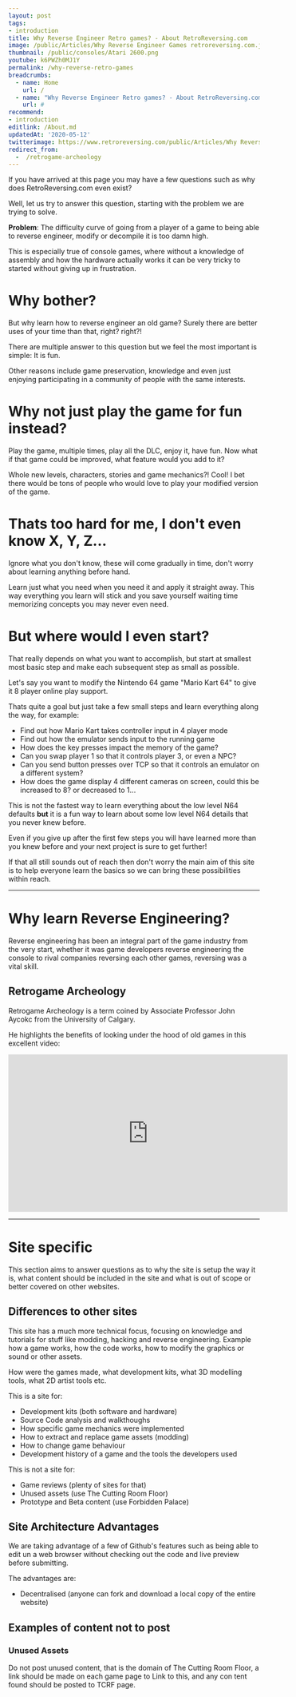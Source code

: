 ```yaml
---
layout: post
tags: 
- introduction
title: Why Reverse Engineer Retro games? - About RetroReversing.com
image: /public/Articles/Why Reverse Engineer Games retroreversing.com.jpg
thumbnail: /public/consoles/Atari 2600.png
youtube: k6PWZh0MJ1Y
permalink: /why-reverse-retro-games
breadcrumbs:
  - name: Home
    url: /
  - name: "Why Reverse Engineer Retro games? - About RetroReversing.com"
    url: #
recommend: 
- introduction
editlink: /About.md
updatedAt: '2020-05-12'
twitterimage: https://www.retroreversing.com/public/Articles/Why Reverse Engineer Games retroreversing.com.jpg
redirect_from:
  -  /retrogame-archeology
---
```


If you have arrived at this page you may have a few questions such as why does RetroReversing.com even exist?

Well, let us try to answer this question, starting with the problem we are trying to solve.

**Problem**: The difficulty curve of going from a player of a game to being able to reverse engineer, modify or decompile it is too damn high.

This is especially true of console games, where without a knowledge of assembly and how the hardware actually works it can be very tricky to started without giving up in frustration.

# Why bother?
But why learn how to reverse engineer an old game? Surely there are better uses of your time than that, right? right?!

There are multiple answer to this question but we feel the most important is simple: It is fun.

Other reasons include game preservation, knowledge and even just enjoying participating in a community of people with the same interests.

# Why not just play the game for fun instead?
Play the game, multiple times, play all the DLC, enjoy it, have fun. Now what if that game could be improved, what feature would you add to it? 

Whole new levels, characters, stories and game mechanics?! Cool! I bet there would be tons of people who would love to play your modified version of the game.

# Thats too hard for me, I don't even know X, Y, Z...
Ignore what you don't know, these will come gradually in time, don't worry about learning anything before hand. 

Learn just what you need when you need it and apply it straight away. This way everything you learn will stick and you save yourself waiting time memorizing concepts you may never even need.

# But where would I even start?
That really depends on what you want to accomplish, but start at smallest most basic step and make each subsequent step as small as possible.

Let's say you want to modify the Nintendo 64 game "Mario Kart 64" to give it 8 player online play support. 

Thats quite a goal but just take a few small steps and learn everything along the way, for example:
* Find out how Mario Kart takes controller input in 4 player mode
* Find out how the emulator sends input to the running game
* How does the key presses impact the memory of the game?
* Can you swap player 1 so that it controls player 3, or even a NPC?
* Can you send button presses over TCP so that it controls an emulator on a different system?
* How does the game display 4 different cameras on screen, could this be increased to 8? or decreased to 1...

This is not the fastest way to learn everything about the low level N64 defaults **but** it is a fun way to learn about some low level N64 details that you never knew before.

Even if you give up after the first few steps you will have learned more than you knew before and your next project is sure to get further!

If that all still sounds out of reach then don't worry the main aim of this site is to help everyone learn the basics so we can bring these possibilities within reach.

---
# Why learn Reverse Engineering?
Reverse engineering has been an integral part of the game industry from the very start, whether it was game developers reverse engineering the console to rival companies reversing each other games, reversing was a vital skill.

## Retrogame Archeology
Retrogame Archeology is a term coined by Associate Professor John Aycokc from the University of Calgary. 

He highlights the benefits of looking under the hood of old games in this excellent video:
<iframe width="560" height="315" src="https://www.youtube.com/embed/k6PWZh0MJ1Y" frameborder="0" allow="accelerometer; autoplay; encrypted-media; gyroscope; picture-in-picture" allowfullscreen></iframe>

---
# Site specific
This section aims to answer questions as to why the site is setup the way it is, what content should be included in the site and what is out of scope or better covered on other websites.

## Differences to other sites
This site has a much more technical focus, focusing on knowledge and tutorials for stuff like modding, hacking and reverse engineering. Example how a game works, how the code works, how to modify the graphics or sound or other assets.

How were the games made, what development kits, what 3D modelling tools, what 2D artist tools etc.

This is a site for:
* Development kits (both software and hardware)
* Source Code analysis and walkthoughs
* How specific game mechanics were implemented
* How to extract and replace game assets (modding)
* How to change game behaviour
* Development history of a game and the tools the developers used

This is not a site for:
* Game reviews (plenty of sites for that)
* Unused assets (use The Cutting Room Floor)
* Prototype and Beta content (use Forbidden Palace)


## Site Architecture Advantages
We are taking advantage of a few of Github's features such as being able to edit un a web browser without checking out the code and live preview before submitting.

The advantages are:
* Decentralised (anyone can fork and download a local copy of the entire website)

## Examples of content not to post

### Unused Assets
Do not post unused content, that is the domain of The Cutting Room Floor, a link should be made on each game page to Link to this, and any con tent found should be posted to TCRF page.
